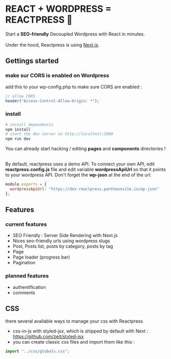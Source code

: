 # REACT + WORDPRESS = REACTPRESS 💛

Start a **SEO-friendly** Decoupled Wordpress with React in minutes.<br /><br />
Under the hood, Reactpress is using [Next.js](https://github.com/zeit/next.js/).

## Gettings started

### make sur CORS is enabled on Wordpress

add this to your wp-config.php to make sure CORS are enabled :

```php
// allow CORS
header("Access-Control-Allow-Origin: *");
```

### install

```sh
# install dependencis
npm install
# start the dev server on http://localhost:3000
npm run dev
```

You can already start hacking / editing **pages** and **components** directories ! <br /><br />

By default, reactpress uses a demo API. To connect your own API, edit **reactpress.config.js** file and edit variable **wordpressApiUrl** so that it points to your wordpress API. Don't forget the **wp-json** at the end of the url.

```js
module.exports = {
  wordpressApiUrl: "https://dev-reactpress.pantheonsite.io/wp-json"
};
```

## Features

### current features

- SEO Friendly : Server Side Rendering with Next.js
- Nices seo-friendly urls using wordpress slugs
- Post, Posts list, posts by category, posts by tag
- Page
- Page loader (progress bar)
- Pagination

### planned features

- authentification
- comments

## CSS

there several available ways to manage your css with Reactpress

- css-in-js with styled-jsx, which is shipped by default with Next : https://github.com/zeit/styled-jsx
- you can create classic css files and import them like this :

```js
import "../css/globals.css";
```
